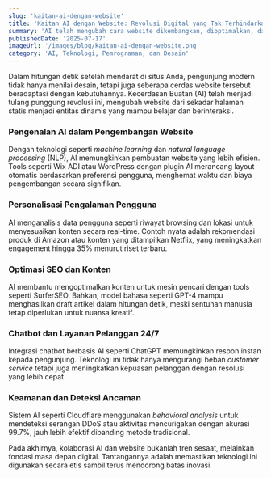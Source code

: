 ```yaml
---
slug: 'kaitan-ai-dengan-website'
title: 'Kaitan AI dengan Website: Revolusi Digital yang Tak Terhindarkan'
summary: 'AI telah mengubah cara website dikembangkan, dioptimalkan, dan berinteraksi dengan pengguna. Dari personalisasi konten hingga keamanan, teknologi ini membawa efisiensi dan inovasi tanpa batas.'
publishedDate: '2025-07-17'
imageUrl: '/images/blog/kaitan-ai-dengan-website.png'
category: 'AI, Teknologi, Pemrograman, dan Desain'
---
```


Dalam hitungan detik setelah mendarat di situs Anda, pengunjung modern tidak hanya menilai desain, tetapi juga seberapa cerdas website tersebut beradaptasi dengan kebutuhannya. Kecerdasan Buatan (AI) telah menjadi tulang punggung revolusi ini, mengubah website dari sekadar halaman statis menjadi entitas dinamis yang mampu belajar dan berinteraksi.

### Pengenalan AI dalam Pengembangan Website

Dengan teknologi seperti *machine learning* dan *natural language processing* (NLP), AI memungkinkan pembuatan website yang lebih efisien. Tools seperti Wix ADI atau WordPress dengan plugin AI merancang layout otomatis berdasarkan preferensi pengguna, menghemat waktu dan biaya pengembangan secara signifikan.

### Personalisasi Pengalaman Pengguna

AI menganalisis data pengguna seperti riwayat browsing dan lokasi untuk menyesuaikan konten secara real-time. Contoh nyata adalah rekomendasi produk di Amazon atau konten yang ditampilkan Netflix, yang meningkatkan engagement hingga 35% menurut riset terbaru.

### Optimasi SEO dan Konten

AI membantu mengoptimalkan konten untuk mesin pencari dengan tools seperti SurferSEO. Bahkan, model bahasa seperti GPT-4 mampu menghasilkan draft artikel dalam hitungan detik, meski sentuhan manusia tetap diperlukan untuk nuansa kreatif.

### Chatbot dan Layanan Pelanggan 24/7

Integrasi chatbot berbasis AI seperti ChatGPT memungkinkan respon instan kepada pengunjung. Teknologi ini tidak hanya mengurangi beban *customer service* tetapi juga meningkatkan kepuasan pelanggan dengan resolusi yang lebih cepat.

### Keamanan dan Deteksi Ancaman

Sistem AI seperti Cloudflare menggunakan *behavioral analysis* untuk mendeteksi serangan DDoS atau aktivitas mencurigakan dengan akurasi 99.7%, jauh lebih efektif dibanding metode tradisional.

Pada akhirnya, kolaborasi AI dan website bukanlah tren sesaat, melainkan fondasi masa depan digital. Tantangannya adalah memastikan teknologi ini digunakan secara etis sambil terus mendorong batas inovasi.
